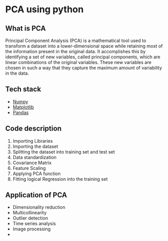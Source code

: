 # PCA using python

## What is PCA
Principal Component Analysis (PCA) is a mathematical tool used to transform a dataset into a lower-dimensional space while retaining most of the information present in the original data. It accomplishes this by identifying a set of new variables, called principal components, which are linear combinations of the original variables. These new variables are chosen in such a way that they capture the maximum amount of variability in the data.

## Tech stack
- [Numpy](https://pypi.org/project/numpy/)
- [Matplotlib](https://pypi.org/project/matplotlib/)
- [Pandas](https://pypi.org/project/pandas/)

## Code description
1. Importing Libraries
2. Importing the dataset
3. Splitting the dataset into training set and test set
4. Data standardization
5. Covariance Matrix
6. Feature Scaling
7. Applying PCA function
8. Fitting logical Regression into the training set

## Application of PCA
- Dimensionality reduction
- Multicollinearity
- Outlier detection
- Time series analysis
- Image processing
- 
